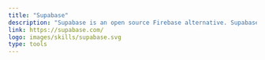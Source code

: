 ```yaml
---
title: "Supabase"
description: "Supabase is an open source Firebase alternative. Supabase adds realtime and RESTful APIs to your existing PostgreSQL database without a single line of code."
link: https://supabase.com/
logo: images/skills/supabase.svg
type: tools
---
```

